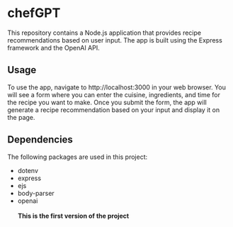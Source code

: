 # chefGPT

This repository contains a Node.js application that provides recipe recommendations based on user input. The app is built using the Express framework and the OpenAI API.

<h2>Usage</h2>
To use the app, navigate to http://localhost:3000 in your web browser. You will see a form where you can enter the cuisine, ingredients, and time for the recipe you want to make. Once you submit the form, the app will generate a recipe recommendation based on your input and display it on the page.

<h2>Dependencies</h2>
The following packages are used in this project:
<ul>
<li>dotenv</li>
<li>express</li>
<li>ejs</li>
<li>body-parser</li>
<li>openai</li>
<br>
<b>This is the first version of the project</b>
